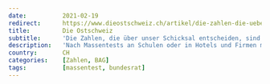 ```yaml
---
date:          2021-02-19
redirect:      https://www.dieostschweiz.ch/artikel/die-zahlen-die-ueber-unser-schicksal-entscheiden-sind-verfaelscht-M748N4B
title:         Die Ostschweiz
subtitle:      'Die Zahlen, die über unser Schicksal entscheiden, sind verfälscht'
description:   'Nach Massentests an Schulen oder in Hotels und Firmen müssen dem Bundesamt für Gesundheit nur die positiven Testresultate gemeldet werden, nicht aber die negativen. Und nur positive Fälle wandern in die aktuelle Statistik. Was konkret heisst: Die erhobenen Zahlen sind für den Papierkorb.'
country:       CH
categories:    [Zahlen, BAG]
tags:          [massentest, bundesrat]
---
```

